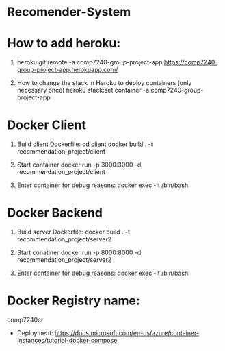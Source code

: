 # Recomender-System



# How to add heroku: 
1. heroku git:remote -a comp7240-group-project-app
https://comp7240-group-project-app.herokuapp.com/ 

2. How to change the stack in Heroku to deploy containers (only necessary once)
heroku stack:set container -a comp7240-group-project-app  

# Docker Client
1. Build client Dockerfile: 
cd client 
docker build . -t recommendation_project/client

2. Start container 
docker run -p 3000:3000 -d recommendation_project/client
     
3. Enter container for debug reasons: 
docker exec -it <container id> /bin/bash




# Docker Backend
1. Build server Dockerfile: 
docker build . -t recommendation_project/server2


2. Start conatiner
docker run -p 8000:8000 -d recommendation_project/server2

3. Enter container for debug reasons: 
docker exec -it <container id> /bin/bash



# Docker Registry name: 
comp7240cr 
- Deployment: https://docs.microsoft.com/en-us/azure/container-instances/tutorial-docker-compose
